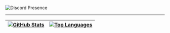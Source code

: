 ![Discord Presence](https://lanyard.cnrad.dev/api/783252406753689601)

---

| [![**GitHub Stats**](https://github-readme-stats.vercel.app/api?username=JonasThierbach&show_icons=true&hide_border=true&title_color=56a2f9&text_color=b3bac2&bg_color=161b22&icon_color=26a641)](https://github.com/JonasThierbach/JonasThierbach) | [![**Top Languages**](https://github-readme-stats.vercel.app/api/top-langs/?username=JonasThierbach&show_icons=true&hide=prs&hide_border=true&title_color=56a2f9&text_color=b3bac2&bg_color=161b22&icon_color=26a641&layout=compact&langs_count=10)](https://github.com/JonasThierbach/JonasThierbach?tab=repositories) |
|-|-|
